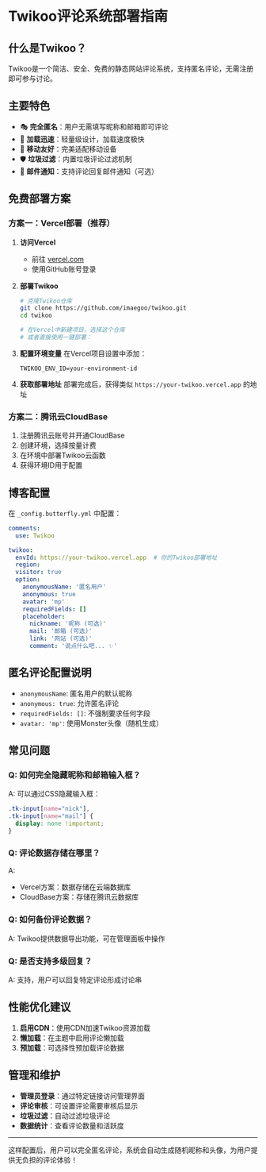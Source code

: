 # Twikoo评论系统部署指南

## 什么是Twikoo？
Twikoo是一个简洁、安全、免费的静态网站评论系统，支持匿名评论，无需注册即可参与讨论。

## 主要特色
- 🎭 **完全匿名**：用户无需填写昵称和邮箱即可评论
- 🚀 **加载迅速**：轻量级设计，加载速度极快
- 📱 **移动友好**：完美适配移动设备
- 🛡️ **垃圾过滤**：内置垃圾评论过滤机制
- 🔔 **邮件通知**：支持评论回复邮件通知（可选）

## 免费部署方案

### 方案一：Vercel部署（推荐）

1. **访问Vercel**
   - 前往 [vercel.com](https://vercel.com)
   - 使用GitHub账号登录

2. **部署Twikoo**
   ```bash
   # 克隆Twikoo仓库
   git clone https://github.com/imaegoo/twikoo.git
   cd twikoo
   
   # 在Vercel中新建项目，选择这个仓库
   # 或者直接使用一键部署：
   ```
   
3. **配置环境变量**
   在Vercel项目设置中添加：
   ```
   TWIKOO_ENV_ID=your-environment-id
   ```

4. **获取部署地址**
   部署完成后，获得类似 `https://your-twikoo.vercel.app` 的地址

### 方案二：腾讯云CloudBase

1. 注册腾讯云账号并开通CloudBase
2. 创建环境，选择按量计费
3. 在环境中部署Twikoo云函数
4. 获得环境ID用于配置

## 博客配置

在 `_config.butterfly.yml` 中配置：

```yaml
comments:
  use: Twikoo

twikoo:
  envId: https://your-twikoo.vercel.app  # 你的Twikoo部署地址
  region: 
  visitor: true
  option:
    anonymousName: '匿名用户'
    anonymous: true
    avatar: 'mp'
    requiredFields: []
    placeholder:
      nickname: '昵称 (可选)'
      mail: '邮箱 (可选)'  
      link: '网站 (可选)'
      comment: '说点什么吧... ✨'
```

## 匿名评论配置说明

- `anonymousName`: 匿名用户的默认昵称
- `anonymous: true`: 允许匿名评论
- `requiredFields: []`: 不强制要求任何字段
- `avatar: 'mp'`: 使用Monster头像（随机生成）

## 常见问题

### Q: 如何完全隐藏昵称和邮箱输入框？
A: 可以通过CSS隐藏输入框：
```css
.tk-input[name="nick"], 
.tk-input[name="mail"] {
  display: none !important;
}
```

### Q: 评论数据存储在哪里？
A: 
- Vercel方案：数据存储在云端数据库
- CloudBase方案：存储在腾讯云数据库

### Q: 如何备份评论数据？
A: Twikoo提供数据导出功能，可在管理面板中操作

### Q: 是否支持多级回复？
A: 支持，用户可以回复特定评论形成讨论串

## 性能优化建议

1. **启用CDN**：使用CDN加速Twikoo资源加载
2. **懒加载**：在主题中启用评论懒加载
3. **预加载**：可选择性预加载评论数据

## 管理和维护

- **管理员登录**：通过特定链接访问管理界面
- **评论审核**：可设置评论需要审核后显示
- **垃圾过滤**：自动过滤垃圾评论
- **数据统计**：查看评论数量和活跃度

---

这样配置后，用户可以完全匿名评论，系统会自动生成随机昵称和头像，为用户提供无负担的评论体验！
